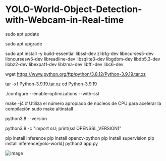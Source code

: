 # YOLO-World-Object-Detection-with-Webcam-in-Real-time

sudo apt update

sudo apt upgrade

sudo apt install -y build-essential libssl-dev zlib1g-dev libncurses5-dev libncursesw5-dev libreadline-dev libsqlite3-dev libgdbm-dev libdb5.3-dev libbz2-dev libexpat1-dev liblzma-dev libffi-dev libc6-dev

wget https://www.python.org/ftp/python/3.8.12/Python-3.9.19.tar.xz

tar -xf Python-3.9.19.tar.xz
cd Python-3.9.19

./configure --enable-optimizations --with-ssl

make -j4  # Utiliza el número apropiado de núcleos de CPU para acelerar la compilación
sudo make altinstall

python3.8 --version

python3.8 -c "import ssl; print(ssl.OPENSSL_VERSION)" 

pip install inference
pip install opencv-python
pip install supervision
pip install inference[yolo-world]
python3 app.py

![image](https://github.com/user-attachments/assets/3fe28b50-512c-442a-bbe0-6ce81516b0fc)

